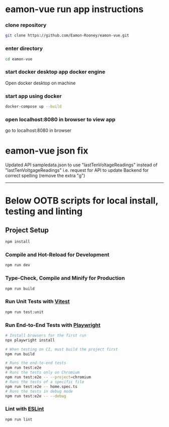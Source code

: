 # eamon-vue run app instructions
### clone repository
```sh
git clone https://github.com/Eamon-Rooney/eamon-vue.git
```
### enter directory
```sh
cd eamon-vue
```
### start docker desktop app docker engine
Open docker desktop on machine
### start app using docker
```sh
docker-compose up --build
```
### open localhost:8080 in browser to view app
go to localhost:8080 in browser


# eamon-vue json fix
Updated API sampledata.json to use "lastTenVoltageReadings" instead of "lastTenVoltgageReadings" 
i.e. request for API to update Backend for correct spelling (remove the extra "g")



------------------------------------------------------


# Below OOTB scripts for local install, testing and linting

## Project Setup

```sh
npm install
```

### Compile and Hot-Reload for Development

```sh
npm run dev
```

### Type-Check, Compile and Minify for Production

```sh
npm run build
```

### Run Unit Tests with [Vitest](https://vitest.dev/)

```sh
npm run test:unit
```

### Run End-to-End Tests with [Playwright](https://playwright.dev)

```sh
# Install browsers for the first run
npx playwright install

# When testing on CI, must build the project first
npm run build

# Runs the end-to-end tests
npm run test:e2e
# Runs the tests only on Chromium
npm run test:e2e -- --project=chromium
# Runs the tests of a specific file
npm run test:e2e -- home.spec.ts
# Runs the tests in debug mode
npm run test:e2e -- --debug
```

### Lint with [ESLint](https://eslint.org/)

```sh
npm run lint
```
